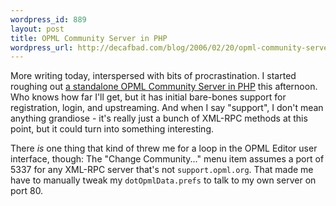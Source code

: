 ```yaml
--- 
wordpress_id: 889
layout: post
title: OPML Community Server in PHP
wordpress_url: http://decafbad.com/blog/2006/02/20/opml-community-server-in-php
---
```

 <p>More writing today, interspersed with bits of procrastination.  I started roughing out <a href="http://decafbad.com/trac/wiki/OpmlServer">a standalone OPML Community Server in PHP</a> this afternoon.  Who knows how far I'll get, but it has initial bare-bones support for registration, login, and upstreaming.  And when I say "support", I don't mean anything grandiose - it's really just a bunch of XML-RPC methods at this point, but it could turn into something interesting.</p>
 <p>There <i>is</i> one thing that kind of threw me for a loop in the OPML Editor user interface, though:  The "Change Community..." menu item assumes a port of 5337 for any XML-RPC server that's not <code>support.opml.org</code>.  That made me have to manually tweak my <code>dotOpmlData.prefs</code> to talk to my own server on port 80.</p>
